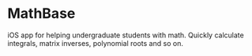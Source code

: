 # MathBase
iOS app for helping undergraduate students with math. Quickly calculate integrals, matrix inverses, polynomial roots and so on.
